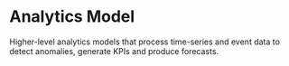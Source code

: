 # Analytics Model
Higher-level analytics models that process time-series and event data to detect anomalies, generate KPIs and produce forecasts.
